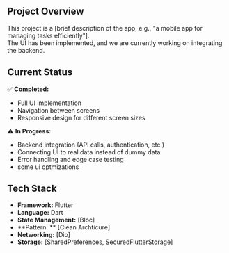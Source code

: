 ## **Project Overview**  
This project is a [brief description of the app, e.g., "a mobile app for managing tasks efficiently"].  
The UI has been implemented, and we are currently working on integrating the backend.  

## **Current Status**  
✅ **Completed:**  
- Full UI implementation  
- Navigation between screens   
- Responsive design for different screen sizes  

⚠️ **In Progress:**  
- Backend integration (API calls, authentication, etc.)  
- Connecting UI to real data instead of dummy data  
- Error handling and edge case testing
- some ui optmizations 

## **Tech Stack**  
- **Framework:** Flutter  
- **Language:** Dart  
- **State Management:** [Bloc]
- **Pattern: ** [Clean Archticure]
- **Networking:** [Dio]  
- **Storage:** [SharedPreferences, SecuredFlutterStorage]
